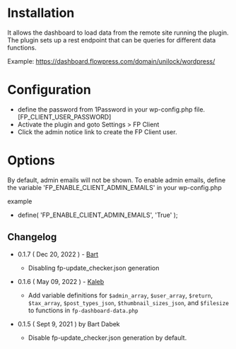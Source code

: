 # Installation

It allows the dashboard to load data from the remote site running the plugin. The plugin sets up a rest endpoint that can be queries for different data functions.

Example: https://dashboard.flowpress.com/domain/unilock/wordpress/

# Configuration

* define the password from 1Password in your wp-config.php file. [FP_CLIENT_USER_PASSWORD]
* Activate the plugin and goto Settings > FP Client
* Click the admin notice link to create the FP Client user.

# Options

By default, admin emails will not be shown. To enable admin emails, define the variable 'FP_ENABLE_CLIENT_ADMIN_EMAILS' in your wp-config.php

example

* define( 'FP_ENABLE_CLIENT_ADMIN_EMAILS', 'True' );

## Changelog

- 0.1.7 ( Dec 20, 2022 ) - [Bart](https://github.com/raptor235)
    - Disabling fp-update_checker.json generation

- 0.1.6 ( May 09, 2022 ) - [Kaleb](https://github.com/brainfork)
	- Add variable definitions for `$admin_array`, `$user_array`, `$return`, `$tax_array`, `$post_types_json`, `$thumbnail_sizes_json`, and `$filesize` to functions in `fp-dashboard-data.php`

- 0.1.5 ( Sept 9, 2021 ) by Bart Dabek
	- Disable fp-update_checker.json generation by default.
